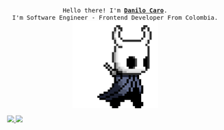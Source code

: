 <p align="center">
  <br>
  <samp>
    Hello there! I'm <b><a rel="nofollow noopener noreferrer" target="_blank" href="https://danilocaro.com">Danilo Caro</a></b>.
    <br>I'm Software Engineer - Frontend Developer From Colombia.<br>

</samp>

  <img src="https://raw.githubusercontent.com/TanZng/TanZng/master/assets/hollor_knight3.gif" width="200"/>
</p>

<a align="center" href="https://github.com/AVS1508">
  <img height="180em" src="https://github-readme-stats.vercel.app/api?username=DaniloCaro&theme=dark&show_icons=true" />
  <img height="180em" src="https://github-readme-stats.vercel.app/api/top-langs/?username=DaniloCaro&theme=dark&layout=compact" />
</a>
  

